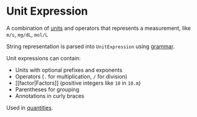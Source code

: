 # Unit Expression

A combination of [units](./unit.md) and operators that represents a measurement, like `m/s`, `mg/dL`, `mol/L`  

String representation is parsed into `UnitExpression` using [grammar](./ucum-grammar.md).

Unit expressions can contain:
- Units with optional prefixes and exponents
- Operators (`.` for multiplication, `/` for division)
- [[factor|Factors]] (positive integers like `10` in `10.m`)
- Parentheses for grouping
- Annotations in curly braces

Used in [quantities](./quantity.md).
